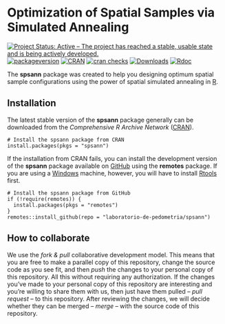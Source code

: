 <!-- Generated by knitr: do not edit by hand. Please edit the content in README.Rmd -->

Optimization of Spatial Samples via Simulated Annealing
=======================================================

[![Project Status: Active – The project has reached a stable, usable
state and is being actively
developed.](https://www.repostatus.org/badges/latest/active.svg)](http://www.repostatus.org/#active)
[![packageversion](https://img.shields.io/badge/devel%20version-2.2.2-firebrick.svg?style=flat-square)](commits/master)
[![CRAN](https://www.r-pkg.org/badges/version/spsann)](https://cran.r-project.org/package=spsann)
[![cran
checks](https://cranchecks.info/badges/worst/spsann)](https://cran.r-project.org/web/checks/check_results_spsann.html)
[![Downloads](https://cranlogs.r-pkg.org/badges/spsann?color=brightgreen)](http://www.r-pkg.org/pkg/spsann)
[![Rdoc](https://www.rdocumentation.org/badges/version/spsann)](http://www.rdocumentation.org/packages/spsann)

The **spsann** package was created to help you designing optimum spatial
sample configurations using the power of spatial simulated annealing in
[R](https://www.r-project.org/).

Installation
------------

The latest stable version of the **spsann** package generally can be
downloaded from the *Comprehensive R Archive Network*
([CRAN](https://CRAN.R-project.org/package=febr)).

    # Install the spsann package from CRAN
    install.packages(pkgs = "spsann")

If the installation from CRAN fails, you can install the development
version of the **spsann** package available on
[GitHub](https://github.com/laboratorio-de-pedometria/spsann) using the
**remotes** package. If you are using a
[Windows](https://cran.r-project.org/bin/windows/) machine, however, you
will have to install
[Rtools](https://cran.r-project.org/bin/windows/Rtools/) first.

    # Install the spsann package from GitHub
    if (!require(remotes)) {
      install.packages(pkgs = "remotes")
    }
    remotes::install_github(repo = "laboratorio-de-pedometria/spsann")

How to collaborate
------------------

We use the *fork & pull* collaborative development model. This means
that you are free to make a parallel copy of this repository, change the
source code as you see fit, and then *push* the changes to your personal
copy of this repository. All this without requiring any authorization.
If the changes you’ve made to your personal copy of this repository are
interesting and you’re willing to share them with us, then just have
them pulled – *pull request* – to this repository. After reviewing the
changes, we will decide whether they can be merged – *merge* – with the
source code of this repository.
